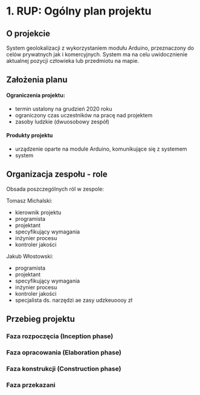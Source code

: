 # 1. RUP: Ogólny plan projektu

## O projekcie

System geolokalizacji z wykorzystaniem modułu Arduino, przeznaczony do celów prywatnych jak i komercyjnych. System ma na celu uwidocznienie aktualnej pozycji człowieka lub przedmiotu na mapie.

## Założenia planu

#### Ograniczenia projektu: 
- termin ustalony na grudzień 2020 roku
- ograniczony czas uczestników na pracę nad projektem
-  zasoby ludzkie (dwuosobowy zespół)
#### Produkty projektu
- urządzenie oparte na module Arduino, komunikujące się z systemem
- system 

## Organizacja zespołu - role

Obsada poszczególnych ról w zespole:

Tomasz Michalski:
- kierownik projektu
- programista
- projektant
- specyfikujący wymagania
- inżynier procesu
- kontroler jakości

Jakub Włostowski:
- programista
- projektant
- specyfikujący wymagania
- inżynier procesu
- kontroler jakości
- specjalista ds. narzędzi ae zasy udzkeuoooy zł

## Przebieg projektu

### Faza rozpoczęcia (Inception phase)


### Faza opracowania (Elaboration phase)

### Faza konstrukcji (Construction phase)

### Faza przekazani
<!--stackedit_data:
eyJoaXN0b3J5IjpbLTEwOTk0NTI1MDMsLTEyOTg4ODY5MTYsNj
cyMDQ3OTFdfQ==
-->